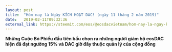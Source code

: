 ```yaml
---
layout: post
title:  "Hôm nay là Ngày KÍCH HOẠT DAC! (ngày 11 tháng 2 năm 2019)"
date:   2019-02-11T09:32:36
external_link: https://steemit.com/eos/@eosdacvietnam/hom-nay-la-ngay-kich-hoat-dac-ngay-11-thang-2-nam-2019
---
```

**Những Cuộc Bỏ Phiếu đầu tiên bầu chọn ra những người giám hộ eosDAC hiện đã đạt ngưỡng 15% và DAC giờ đây thuộc quản lý của cộng đồng**
